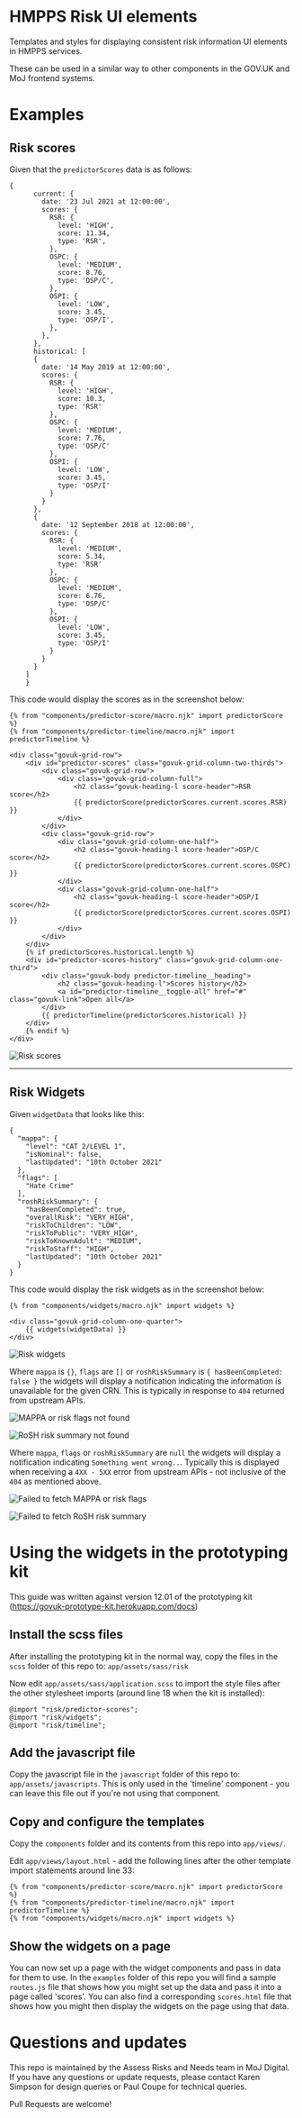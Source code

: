# HMPPS Risk UI elements
Templates and styles for displaying consistent risk information UI elements in HMPPS services. 

These can be used in a similar way to other components in the GOV.UK and MoJ frontend systems.

# Examples
## Risk scores

Given that the `predictorScores` data is as follows:
```
{
      current: {
        date: '23 Jul 2021 at 12:00:00',
        scores: {
          RSR: {
            level: 'HIGH',
            score: 11.34,
            type: 'RSR',
          },
          OSPC: {
            level: 'MEDIUM',
            score: 8.76,
            type: 'OSP/C',
          },
          OSPI: {
            level: 'LOW',
            score: 3.45,
            type: 'OSP/I',
          },
        },
      },
      historical: [
      {
        date: '14 May 2019 at 12:00:00',
        scores: {
          RSR: {
            level: 'HIGH',
            score: 10.3,
            type: 'RSR'
          },
          OSPC: {
            level: 'MEDIUM',
            score: 7.76,
            type: 'OSP/C'
          },
          OSPI: {
            level: 'LOW',
            score: 3.45,
            type: 'OSP/I'
          }
        }
      },
      {
        date: '12 September 2018 at 12:00:00',
        scores: {
          RSR: {
            level: 'MEDIUM',
            score: 5.34,
            type: 'RSR'
          },
          OSPC: {
            level: 'MEDIUM',
            score: 6.76,
            type: 'OSP/C'
          },
          OSPI: {
            level: 'LOW',
            score: 3.45,
            type: 'OSP/I'
          }
        }
      }
    ]
    }
```
This code would display the scores as in the screenshot below:
```
{% from "components/predictor-score/macro.njk" import predictorScore %}
{% from "components/predictor-timeline/macro.njk" import predictorTimeline %}

<div class="govuk-grid-row">
    <div id="predictor-scores" class="govuk-grid-column-two-thirds">
        <div class="govuk-grid-row">
            <div class="govuk-grid-column-full">
                <h2 class="govuk-heading-l score-header">RSR score</h2>
                {{ predictorScore(predictorScores.current.scores.RSR) }}
            </div>
        </div>
        <div class="govuk-grid-row">
            <div class="govuk-grid-column-one-half">
                <h2 class="govuk-heading-l score-header">OSP/C score</h2>
                {{ predictorScore(predictorScores.current.scores.OSPC) }}
            </div>
            <div class="govuk-grid-column-one-half">
                <h2 class="govuk-heading-l score-header">OSP/I score</h2>
                {{ predictorScore(predictorScores.current.scores.OSPI) }}
            </div>
        </div>
    </div>
    {% if predictorScores.historical.length %}
    <div id="predictor-scores-history" class="govuk-grid-column-one-third">
        <div class="govuk-body predictor-timeline__heading">
            <h2 class="govuk-heading-l">Scores history</h2>
            <a id="predictor-timeline__toggle-all" href="#" class="govuk-link">Open all</a>
        </div>
        {{ predictorTimeline(predictorScores.historical) }}
    </div>
    {% endif %}
</div>

```
![Risk scores](./images/risk_scores.png)

---
## Risk Widgets

Given `widgetData` that looks like this:

```
{
  "mappa": {
    "level": "CAT 2/LEVEL 1",
    "isNominal": false,
    "lastUpdated": "10th October 2021"
  },
  "flags": [
    "Hate Crime"
  ],
  "roshRiskSummary": {
    "hasBeenCompleted": true,
    "overallRisk": "VERY_HIGH",
    "riskToChildren": "LOW",
    "riskToPublic": "VERY_HIGH",
    "riskToKnownAdult": "MEDIUM",
    "riskToStaff": "HIGH",
    "lastUpdated": "10th October 2021"
  }
}
```
This code would display the risk widgets as in the screenshot below:
```
{% from "components/widgets/macro.njk" import widgets %}

<div class="govuk-grid-column-one-quarter">
    {{ widgets(widgetData) }}
</div>
```
![Risk widgets](./images/risk_widgets.png)

Where `mappa` is `{}`, `flags` are `[]` or `roshRiskSummary` is `{ hasBeenCompleted: false }` the widgets will display a notification indicating the information is unavailable for the given CRN. This is typically in response to `404` returned from upstream APIs.

![MAPPA or risk flags not found](./images/mappa_flags_not_found.png)

![RoSH risk summary not found](./images/rosh_not_found.png)

Where `mappa`, `flags` or `roshRiskSummary` are `null` the widgets will display a notification indicating `Something went wrong..`. Typically this is displayed when receiving a `4XX - 5XX` error from upstream APIs - not inclusive of the `404` as mentioned above.

![Failed to fetch MAPPA or risk flags](./images/mappa_flags_server_error.png)

![Failed to fetch RoSH risk summary](./images/rosh_server_error.png)


# Using the widgets in the prototyping kit

This guide was written against version 12.01 of the prototyping kit (https://govuk-prototype-kit.herokuapp.com/docs)

## Install the scss files
After installing the prototyping kit in the normal way, copy the files in the `scss` folder of this repo to: `app/assets/sass/risk`

Now edit `app/assets/sass/application.scss`  to import the style files after the other stylesheet imports (around line 18 when the kit is installed):

```
@import "risk/predictor-scores";
@import "risk/widgets";
@import "risk/timeline";
```

## Add the javascript file
Copy the javascript file in the `javascript` folder of this repo to: `app/assets/javascripts`. This is only used in the 'timeline' component - you can leave this file out if you're not using that component. 



## Copy and configure the templates
Copy the `components` folder and its contents from this repo into `app/views/`.

Edit `app/views/layout.html` - add the following lines after the other template import statements around line 33:

```
{% from "components/predictor-score/macro.njk" import predictorScore %}
{% from "components/predictor-timeline/macro.njk" import predictorTimeline %}
{% from "components/widgets/macro.njk" import widgets %}
```

## Show the widgets on a page

You can now set up a page with the widget components and pass in data for them to use. In the `examples` folder of this repo you will find a sample `routes.js` file that shows how you might set up the data and pass it into a page called 'scores'. You can also find a corresponding `scores.html` file that shows how you might then display the widgets on the page using that data. 

# Questions and updates
This repo is maintained by the Assess Risks and Needs team in MoJ Digital. If you have any questions or update requests, please contact Karen Simpson for design queries or Paul Coupe for technical queries.

Pull Requests are welcome!
